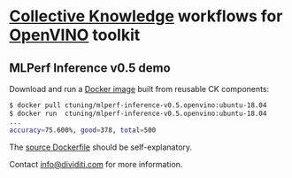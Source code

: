 # [Collective Knowledge](http://cknowledge.org) workflows for [OpenVINO](https://01.org/openvinotoolkit) toolkit

## MLPerf Inference v0.5 demo

Download and run a [Docker image](https://hub.docker.com/repository/docker/ctuning/mlperf-inference-v0.5.openvino) built from reusable CK components:

```bash
$ docker pull ctuning/mlperf-inference-v0.5.openvino:ubuntu-18.04
$ docker run  ctuning/mlperf-inference-v0.5.openvino:ubuntu-18.04
...
accuracy=75.600%, good=378, total=500
```

The [source Dockerfile](https://github.com/ctuning/ck-mlperf/blob/master/docker/mlperf-inference-v0.5.openvino/Dockerfile.ubuntu-18.04) should be self-explanatory.

Contact info@dividiti.com for more information.

